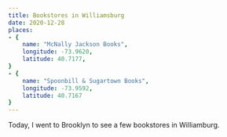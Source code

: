 ```yaml
---
title: Bookstores in Williamsburg
date: 2020-12-28
places:
- {
	name: "McNally Jackson Books",
	longitude: -73.9620,
	latitude: 40.7177,
}
- {
	name: "Spoonbill & Sugartown Books",
	longitude: -73.9592,
	latitude: 40.7167
}
---
```


Today, I went to Brooklyn to see a few bookstores in Williamburg.